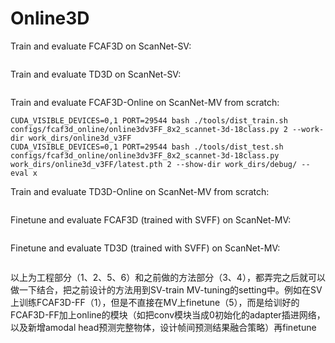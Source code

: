 # Online3D

Train and evaluate FCAF3D on ScanNet-SV:
```
```

Train and evaluate TD3D on ScanNet-SV:
```
```

Train and evaluate FCAF3D-Online on ScanNet-MV from scratch:
```
CUDA_VISIBLE_DEVICES=0,1 PORT=29544 bash ./tools/dist_train.sh configs/fcaf3d_online/online3dv3FF_8x2_scannet-3d-18class.py 2 --work-dir work_dirs/online3d_v3FF
CUDA_VISIBLE_DEVICES=0,1 PORT=29544 bash ./tools/dist_test.sh configs/fcaf3d_online/online3dv3FF_8x2_scannet-3d-18class.py work_dirs/online3d_v3FF/latest.pth 2 --show-dir work_dirs/debug/ --eval x
```

Train and evaluate TD3D-Online on ScanNet-MV from scratch:
```
```

Finetune and evaluate FCAF3D (trained with SVFF) on ScanNet-MV:
```
```

Finetune and evaluate TD3D (trained with SVFF) on ScanNet-MV:
```
```


以上为工程部分（1、2、5、6）和之前做的方法部分（3、4），都弄完之后就可以做一下结合，把之前设计的方法用到SV-train MV-tuning的setting中。例如在SV上训练FCAF3D-FF（1），但是不直接在MV上finetune（5），而是给训好的FCAF3D-FF加上online的模块（如把conv模块当成0初始化的adapter插进网络，以及新增amodal head预测完整物体，设计帧间预测结果融合策略）再finetune
